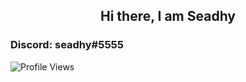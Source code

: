 <h2 align="center">Hi there, I am Seadhy </h2>
<h3> Discord: seadhy#5555 </h3>

![Profile Views](https://komarev.com/ghpvc/?username=seadhy)
